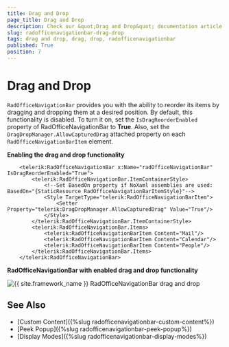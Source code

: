 ```yaml
---
title: Drag and Drop
page_title: Drag and Drop
description: Check our &quot;Drag and Drop&quot; documentation article for the RadOfficeNavigationBar control.
slug: radofficenavigationbar-drag-drop
tags: drag and drop, drag, drop, radofficenavigationbar
published: True
position: 7
---
```


# Drag and Drop

`RadOfficeNavigationBar` provides you with the ability to reorder its items by dragging and dropping them at a desired position. By default, this functionality is disabled. To turn it on, set the `IsDragReorderEnabled` property of RadOfficeNavigationBar to __True__. Also, set the `DragDropManager.AllowCapturedDrag` attached property on each `RadOfficeNavigationBarItem` element.

__Enabling the drag and drop functionality__
```XAML
    <telerik:RadOfficeNavigationBar x:Name="radOfficeNavigationBar" IsDragReorderEnabled="True">
        <telerik:RadOfficeNavigationBar.ItemContainerStyle>
            <!--Set BasedOn property if NoXaml assemblies are used: BasedOn="{StaticResource RadOfficeNavigationBarItemStyle}"-->
            <Style TargetType="telerik:RadOfficeNavigationBarItem">
                <Setter Property="telerik:DragDropManager.AllowCapturedDrag" Value="True"/>
            </Style>
        </telerik:RadOfficeNavigationBar.ItemContainerStyle>
        <telerik:RadOfficeNavigationBar.Items>
            <telerik:RadOfficeNavigationBarItem Content="Mail"/>
            <telerik:RadOfficeNavigationBarItem Content="Calendar"/>
            <telerik:RadOfficeNavigationBarItem Content="People"/>
        </telerik:RadOfficeNavigationBar.Items>
    </telerik:RadOfficeNavigationBar>
```

__RadOfficeNavigationBar with enabled drag and drop functionality__

![{{ site.framework_name }} RadOfficeNavigationBar drag and drop](images/officenavigationbar-drag-drop-0.gif)

## See Also
* [Custom Content]({%slug radofficenavigationbar-custom-content%})
* [Peek Popup]({%slug radofficenavigationbar-peek-popup%})
* [Display Modes]({%slug radofficenavigationbar-display-modes%})

